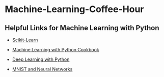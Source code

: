 # Machine-Learning-Coffee-Hour

## Helpful Links for Machine Learning with Python

* [Scikit-Learn](http://scikit-learn.org/stable/documentation.html)

* [Machine Learning with Python Cookbook](https://www.safaribooksonline.com/library/view/machine-learning-with/9781491989371/)

* [Deep Learning with Python](https://www.manning.com/books/deep-learning-with-python)

* [MNIST and Neural Networks](https://www.youtube.com/watch?v=aircAruvnKk)
